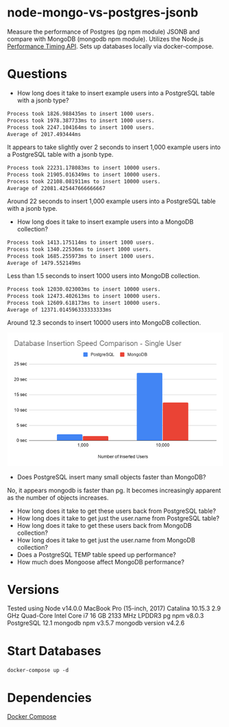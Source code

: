 # node-mongo-vs-postgres-jsonb
Measure the performance of Postgres (pg npm module) JSONB and compare with MongoDB (mongodb npm module). Utilizes the Node.js [Performance Timing API](https://nodejs.org/api/perf_hooks.html#perf_hooks_performance_timing_api). Sets up databases locally via docker-compose.

# Questions
- How long does it take to insert example users into a PostgreSQL table with a jsonb type?
```
Process took 1826.988435ms to insert 1000 users.
Process took 1978.387733ms to insert 1000 users.
Process took 2247.104164ms to insert 1000 users.
Average of 2017.493444ms
```
It appears to take slightly over 2 seconds to insert 1,000 example users into a PostgreSQL table with a jsonb type.
```
Process took 22231.178083ms to insert 10000 users.
Process took 21905.016349ms to insert 10000 users.
Process took 22108.081911ms to insert 10000 users.
Average of 22081.425447666666667
```
Around 22 seconds to insert 1,000 example users into a PostgreSQL table with a jsonb type.

- How long does it take to insert example users into a MongoDB collection?
```
Process took 1413.175114ms to insert 1000 users.
Process took 1340.22536ms to insert 1000 users.
Process took 1685.255973ms to insert 1000 users.
Average of 1479.552149ms
```
Less than 1.5 seconds to insert 1000 users into MongoDB collection.
```
Process took 12030.023003ms to insert 10000 users.
Process took 12473.402613ms to insert 10000 users.
Process took 12609.618173ms to insert 10000 users.
Average of 12371.014596333333333ms
```
Around 12.3 seconds to insert 10000 users into MongoDB collection.

![](assets/insertUser.png?raw=true)

- Does PostgreSQL insert many small objects faster than MongoDB?

No, it appears mongodb is faster than pg. It becomes increasingly apparent as the number of objects increases.

- How long does it take to get these users back from PostgreSQL table?
- How long does it take to get just the user.name from PostgreSQL table?
- How long does it take to get these users back from MongoDB collection?
- How long does it take to get just the user.name from MongoDB collection?
- Does a PostgreSQL TEMP table speed up performance?
- How much does Mongoose affect MongoDB performance?

# Versions
Tested using Node v14.0.0
MacBook Pro (15-inch, 2017) Catalina 10.15.3
2.9 GHz Quad-Core Intel Core i7 16 GB 2133 MHz LPDDR3
pg npm v8.0.3
PostgreSQL 12.1
mongodb npm v3.5.7
mongodb version v4.2.6

# Start Databases
`docker-compose up -d`

# Dependencies
[Docker Compose](https://docs.docker.com/compose/)
